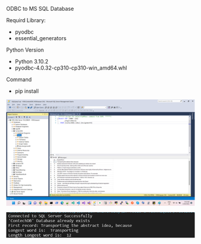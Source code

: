
ODBC to MS SQL Database

Requird Library:
- pyodbc
- essential_generators

Python Version
- Python 3.10.2
- pyodbc-4.0.32-cp310-cp310-win_amd64.whl

Command
- pip install


![alt text](./SQL-Table.png?raw=true)



![alt text](./Sample-Output.png?raw=true)